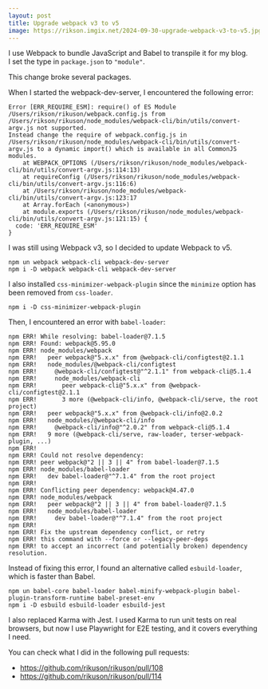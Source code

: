 ```yaml
---
layout: post
title: Upgrade webpack v3 to v5
image: https://rikson.imgix.net/2024-09-30-upgrade-webpack-v3-to-v5.jpg?w=856
---
```


I use Webpack to bundle JavaScript and Babel to transpile it for my blog.  
I set the type in `package.json` to `"module"`.

This change broke several packages.

When I started the webpack-dev-server, I encountered the following error:

```shell
Error [ERR_REQUIRE_ESM]: require() of ES Module /Users/rikson/rikuson/webpack.config.js from /Users/rikson/rikuson/node_modules/webpack-cli/bin/utils/convert-argv.js not supported.
Instead change the require of webpack.config.js in /Users/rikson/rikuson/node_modules/webpack-cli/bin/utils/convert-argv.js to a dynamic import() which is available in all CommonJS modules.
    at WEBPACK_OPTIONS (/Users/rikson/rikuson/node_modules/webpack-cli/bin/utils/convert-argv.js:114:13)
    at requireConfig (/Users/rikson/rikuson/node_modules/webpack-cli/bin/utils/convert-argv.js:116:6)
    at /Users/rikson/rikuson/node_modules/webpack-cli/bin/utils/convert-argv.js:123:17
    at Array.forEach (<anonymous>)
    at module.exports (/Users/rikson/rikuson/node_modules/webpack-cli/bin/utils/convert-argv.js:121:15) {
  code: 'ERR_REQUIRE_ESM'
}
```

I was still using Webpack v3, so I decided to update Webpack to v5.

```shell
npm un webpack webpack-cli webpack-dev-server
npm i -D webpack webpack-cli webpack-dev-server
```

I also installed `css-minimizer-webpack-plugin` since the `minimize` option has been removed from `css-loader`.

```shell
npm i -D css-minimizer-webpack-plugin
```

Then, I encountered an error with `babel-loader`:

```shell
npm ERR! While resolving: babel-loader@7.1.5
npm ERR! Found: webpack@5.95.0
npm ERR! node_modules/webpack
npm ERR!   peer webpack@"5.x.x" from @webpack-cli/configtest@2.1.1
npm ERR!   node_modules/@webpack-cli/configtest
npm ERR!     @webpack-cli/configtest@"^2.1.1" from webpack-cli@5.1.4
npm ERR!     node_modules/webpack-cli
npm ERR!       peer webpack-cli@"5.x.x" from @webpack-cli/configtest@2.1.1
npm ERR!       3 more (@webpack-cli/info, @webpack-cli/serve, the root project)
npm ERR!   peer webpack@"5.x.x" from @webpack-cli/info@2.0.2
npm ERR!   node_modules/@webpack-cli/info
npm ERR!     @webpack-cli/info@"^2.0.2" from webpack-cli@5.1.4
npm ERR!   9 more (@webpack-cli/serve, raw-loader, terser-webpack-plugin, ...)
npm ERR! 
npm ERR! Could not resolve dependency:
npm ERR! peer webpack@"2 || 3 || 4" from babel-loader@7.1.5
npm ERR! node_modules/babel-loader
npm ERR!   dev babel-loader@"^7.1.4" from the root project
npm ERR! 
npm ERR! Conflicting peer dependency: webpack@4.47.0
npm ERR! node_modules/webpack
npm ERR!   peer webpack@"2 || 3 || 4" from babel-loader@7.1.5
npm ERR!   node_modules/babel-loader
npm ERR!     dev babel-loader@"^7.1.4" from the root project
npm ERR! 
npm ERR! Fix the upstream dependency conflict, or retry
npm ERR! this command with --force or --legacy-peer-deps
npm ERR! to accept an incorrect (and potentially broken) dependency resolution.
```

Instead of fixing this error, I found an alternative called `esbuild-loader`, which is faster than Babel.

```shell
npm un babel-core babel-loader babel-minify-webpack-plugin babel-plugin-transform-runtime babel-preset-env
npm i -D esbuild esbuild-loader esbuild-jest
```



I also replaced Karma with Jest. I used Karma to run unit tests on real browsers, but now I use Playwright for E2E testing, and it covers everything I need.



You can check what I did in the following pull requests:

- <https://github.com/rikuson/rikuson/pull/108>
- <https://github.com/rikuson/rikuson/pull/114>
